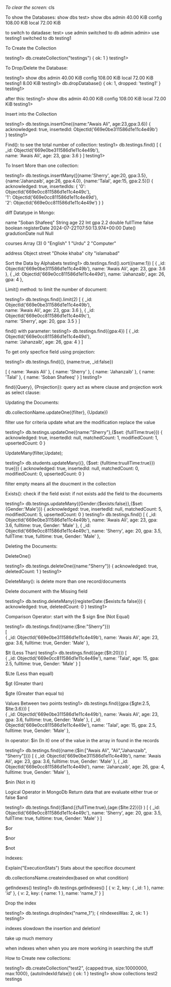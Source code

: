 
*To clear the screen:*
cls

To show the Databases:
show dbs
test> show dbs
admin    40.00 KiB
config  108.00 KiB
local    72.00 KiB


to switch to datadase:
test> use admin
switched to db admin
admin> use testing1
switched to db testing1


To Create the Collection

testing1> db.createCollection("testings")
{ ok: 1 }
testing1>


To Drop/Delete the Database:

testing1> show dbs
admin      40.00 KiB
config    108.00 KiB
local      72.00 KiB
testing1    8.00 KiB
testing1> db.dropDatabase()
{ ok: 1, dropped: 'testing1' }
testing1>

after this:
testing1> show dbs
admin    40.00 KiB
config  108.00 KiB
local    72.00 KiB
testing1>


Insert into the Collection

testing1> db.testings.insertOne({name:"Awais Ali", age:23,gpa:3.6})
{
  acknowledged: true,
  insertedId: ObjectId('669e0be311586d1e11c4e49b')    
}
testing1>


Find(): to see the total number of collection:
testing1> db.testings.find()
[
  {
    _id: ObjectId('669e0be311586d1e11c4e49b'),        
    name: 'Awais Ali',
    age: 23,
    gpa: 3.6
  }
]
testing1>

To Insert More than one collection:

testing1> db.testings.insertMany([{name:'Sherry', age:20, gpa:3.5}, {name:'Jahanzaib', age:26, gpa:4.0}, {name:'Talal', age:15, gpa:2.5}])
{
  acknowledged: true,
  insertedIds: {
    '0': ObjectId('669e0cc811586d1e11c4e49c'),        
    '1': ObjectId('669e0cc811586d1e11c4e49d'),        
    '2': ObjectId('669e0cc811586d1e11c4e49e')
  }
}


diff Datatype in Mongo:

name
"Soban Shafeeq" String
age
22 Int
gpa
2.2  double
fullTime
false  boolean
registerDate
2024-07-22T07:50:13.974+00:00   Date()
gradutionDate
null    Null

courses
Array (3)
0
"English"
1
"Urdu"
2
"Computer"

address
Object
street
"Dhoke khaba"
city
"islamabad"


Sort the Data by Alphabets
testing1> db.testings.find().sort({name:1})
[
  {
    _id: ObjectId('669e0be311586d1e11c4e49b'),
    name: 'Awais Ali',
    age: 23,
    gpa: 3.6
  },
  {
    _id: ObjectId('669e0cc811586d1e11c4e49d'),
    name: 'Jahanzaib',
    age: 26,
    gpa: 4
  },



Limit() method: to limit the number of document:


testing1> db.testings.find().limit(2)
[
  {
    _id: ObjectId('669e0be311586d1e11c4e49b'),        
    name: 'Awais Ali',
    age: 23,
    gpa: 3.6
  },
  {
    _id: ObjectId('669e0cc811586d1e11c4e49c'),        
    name: 'Sherry',
    age: 20,
    gpa: 3.5
  }
]

find() with parameter:
testing1> db.testings.find({gpa:4})
[
  {
    _id: ObjectId('669e0cc811586d1e11c4e49d'),        
    name: 'Jahanzaib',
    age: 26,
    gpa: 4
  }
]


To get only specfice field using projection: 

testing1> db.testings.find({}, {name:true, _id:false})

[
  { name: 'Awais Ali' },
  { name: 'Sherry' },
  { name: 'Jahanzaib' },
  { name: 'Talal' },
  { name: 'Soban Shafeeq' }
]
testing1>


find({Query}, {Projection}): query act as where clause and projection work as select clause:


Updating the Documents:

db.collectionName.updateOne({filter}, {Update})

filter use for criteria 
update what are the modification
replace the value


testing1> db.testings.updateOne({name:"Sherry"},{$set: {fullTime:true}})
{
  acknowledged: true,
  insertedId: null,
  matchedCount: 1,
  modifiedCount: 1,
  upsertedCount: 0
}

UpdateMany(filter,Update);

testing1> db.students.updateMany({}, {$set: {fulltime:truullTime:true}})
true}})
{
  acknowledged: true,
  insertedId: null,
  matchedCount: 0,
  modifiedCount: 0,
  upsertedCount: 0
}

filter empty means all the doucment in the collection


Exists(): check if the field exist: if not exists add the field to the documents

testing1> db.testings.updateMany({Gender:{$exists:false}},{$set:{Gender:'Male'}})
{
  acknowledged: true,
  insertedId: null,
  matchedCount: 5,
  modifiedCount: 5,
  upsertedCount: 0
}
testing1> db.testings.find()
[
  {
    _id: ObjectId('669e0be311586d1e11c4e49b'),
    name: 'Awais Ali',
    age: 23,
    gpa: 3.6,
    fulltime: true,
    Gender: 'Male'
  },
  {
    _id: ObjectId('669e0cc811586d1e11c4e49c'),
    name: 'Sherry',
    age: 20,
    gpa: 3.5,
    fullTime: true,
    fulltime: true,
    Gender: 'Male'
  },



Deleting the Documents:

DeleteOne()

testing1> db.testings.deleteOne({name:"Sherry"})
{ acknowledged: true, deletedCount: 1 }
testing1> 


DeleteMany(): is delete more than one record/documents


Delete document with the Missing field

testing1> db.testing.deleteMany({registerDate:{$exists:fa
false}})
{ acknowledged: true, deletedCount: 0 }
testing1>



Comparison Operator:
start with the $ sign
$ne (Not Equal)

testing1> db.testings.find({name:{$ne:"Sherry"}})        
[  
  {
    _id: ObjectId('669e0be311586d1e11c4e49b'),
    name: 'Awais Ali',
    age: 23,
    gpa: 3.6,
    fulltime: true,
    Gender: 'Male'
  },


$lt (Less Than)
testing1> db.testings.find({age:{$lt:20}})
[  
  {
    _id: ObjectId('669e0cc811586d1e11c4e49e'),
    name: 'Talal',
    age: 15,
    gpa: 2.5,
    fulltime: true,
    Gender: 'Male'
  }
]

$Lte (Less than equall)

$gt (Greater than)

$gte (Greater than equal to)


Values Between two points
testing1> db.testings.find({gpa:{$gte:2.5, $lte:3.6}})
[  
  {
    _id: ObjectId('669e0be311586d1e11c4e49b'),
    name: 'Awais Ali',
    age: 23,
    gpa: 3.6,
    fulltime: true,
    Gender: 'Male'
  },
  {
    _id: ObjectId('669e0cc811586d1e11c4e49e'),
    name: 'Talal',
    age: 15,
    gpa: 2.5,
    fulltime: true,
    Gender: 'Male'
  },


In operator:
$in (In it)
one of the value in the array in found in the records


testing1> db.testings.find({name:{$in:["Awais Ali", "Ali","Jahanzaib", "Sherry"]}})
[
  {
    _id: ObjectId('669e0be311586d1e11c4e49b'),
    name: 'Awais Ali',
    age: 23,
    gpa: 3.6,
    fulltime: true,
    Gender: 'Male'
  },
  {
    _id: ObjectId('669e0cc811586d1e11c4e49d'),
    name: 'Jahanzaib',
    age: 26,
    gpa: 4,
    fulltime: true,
    Gender: 'Male'
  },

$nin (Not in it)


Logical Operator in MongoDb
Return data that are evaluate either true or false
$and

testing1> db.testings.find({$and:[{fullTime:true},{age:{$lte:22}}]} )
[
  {
    _id: ObjectId('669e0cc811586d1e11c4e49c'),
    name: 'Sherry',
    age: 20,
    gpa: 3.5,
    fullTime: true,
    fulltime: true,
    Gender: 'Male'
  }
]

$or

$nor

$not


Indexes:

Explain("ExecutionStats")
Stats about the specifice document

db.collectionsName.createindex(based on what condition)


getIndexes()
testing1> db.testings.getIndexes()
[
  { v: 2, key: { _id: 1 }, name: '_id_' },
  { v: 2, key: { name: 1 }, name: 'name_1' }
]


Drop the index

testing1> db.testings.dropIndex("name_1");
{ nIndexesWas: 2, ok: 1 }
testing1>

indexes slowdown the insertion and deletion!

take up much memory 

when indexes when when you are more working in searching the stuff




How to Create new collections:

testing1>  db.createCollection("test2", {capped:true, size:10000000, max:1000}, {autoIndexId:false})
{ ok: 1 }
testing1> show collections
test2   
testings









